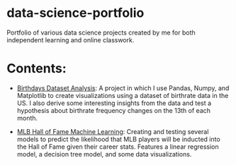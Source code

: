 # data-science-portfolio
Portfolio of various data science projects created by me for both independent learning and online classwork.

# Contents:
* [Birthdays Dataset Analysis](https://github.com/jgkissell/data-science-portfolio/blob/main/Birthdays%20Data%20Vis.ipynb): A project in which I use Pandas, Numpy, and Matplotlib to create visualizations using a dataset of birthrate data in the US. I also derive some interesting insights from the data and test a hypothesis about birthrate frequency changes on the 13th of each month.

* [MLB Hall of Fame Machine Learning](https://github.com/jgkissell/data-science-portfolio/blob/main/hof%20machine%20learning.ipynb): Creating and testing several models to predict the likelihood that MLB players will be inducted into the Hall of Fame given their career stats. Features a linear regression model, a decision tree model, and some data visualizations.
